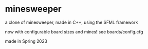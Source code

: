 # minesweeper
a clone of minesweeper, made in C++, using the SFML framework


now with configurable board sizes and mines! see boards/config.cfg


made in Spring 2023
